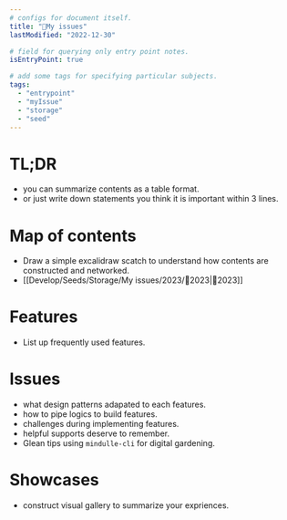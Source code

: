 ```yaml
---
# configs for document itself.
title: "🎉My issues"
lastModified: "2022-12-30"

# field for querying only entry point notes.
isEntryPoint: true

# add some tags for specifying particular subjects.
tags:
  - "entrypoint"
  - "myIssue"
  - "storage"
  - "seed"
---
```

# TL;DR
- you can summarize contents as a table format.
- or just write down statements you think it is important within 3 lines.

# Map of contents
- Draw a simple excalidraw scatch to understand how contents are constructed and networked.
- [[Develop/Seeds/Storage/My issues/2023/🎉2023|🎉2023]]


# Features
- List up frequently used features.

# Issues
- what design patterns adapated to each features.
- how to pipe logics to build features.
- challenges during implementing features.
- helpful supports deserve to remember.
- Glean tips using `mindulle-cli` for digital gardening.

# Showcases
- construct visual gallery to summarize your expriences.
